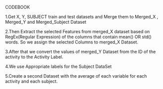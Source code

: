 CODEBOOK

1.Get X, Y, SUBJECT train and test datasets and Merge them to Merged_X , Merged_Y and Merged_Subject Dataset

2.Then Extract the selected Features from merged_X dataset based on RegEx(Regular Expression) of the columns that contain mean() OR std() words. So we assign the selected Columns to merged_X Dataset.

3.After that we convert the values of merged_Y Dataset from the ID of the activity to the Activity Label.  

4.We use Appropriate labels for the Subject DataSet 

5.Create a second Dataset with the average of each variable for each activity and each subject.
